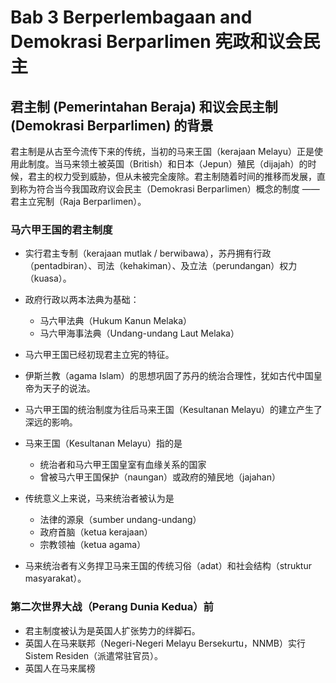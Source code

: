 # Bab 3 Berperlembagaan and Demokrasi Berparlimen 宪政和议会民主

## 君主制 (Pemerintahan Beraja) 和议会民主制 (Demokrasi Berparlimen) 的背景

君主制是从古至今流传下来的传统，当初的马来王国（kerajaan Melayu）正是使用此制度。当马来领土被英国（British）和日本（Jepun）殖民（dijajah）的时候，君主的权力受到威胁，但从未被完全废除。君主制随着时间的推移而发展，直到称为符合当今我国政府议会民主（Demokrasi Berparlimen）概念的制度 —— 君主立宪制（Raja Berparlimen）。

### 马六甲王国的君主制度

- 实行君主专制（kerajaan mutlak / berwibawa），苏丹拥有行政（pentadbiran）、司法（kehakiman）、及立法（perundangan）权力（kuasa）。

- 政府行政以两本法典为基础：
  - 马六甲法典（Hukum Kanun Melaka）
  - 马六甲海事法典（Undang-undang Laut Melaka）
- 马六甲王国已经初现君主立宪的特征。
- 伊斯兰教（agama Islam）的思想巩固了苏丹的统治合理性，犹如古代中国皇帝为天子的说法。
- 马六甲王国的统治制度为往后马来王国（Kesultanan Melayu）的建立产生了深远的影响。
- 马来王国（Kesultanan Melayu）指的是
  - 统治者和马六甲王国皇室有血缘关系的国家
  - 曾被马六甲王国保护（naungan）或政府的殖民地（jajahan）
- 传统意义上来说，马来统治者被认为是
  - 法律的源泉（sumber undang-undang）
  - 政府首脑（ketua kerajaan）
  - 宗教领袖（ketua agama）
- 马来统治者有义务捍卫马来王国的传统习俗（adat）和社会结构（struktur masyarakat）。

### 第二次世界大战（Perang Dunia Kedua）前

- 君主制度被认为是英国人扩张势力的绊脚石。
- 英国人在马来联邦（Negeri-Negeri Melayu Bersekurtu，NNMB）实行Sistem Residen（派遣常驻官员）。
- 英国人在马来属榜